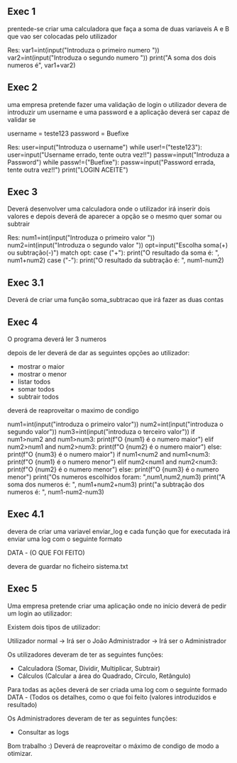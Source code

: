## Exec 1
prentede-se criar uma calculadora que faça
a soma de duas variaveis 
A e B que vao ser colocadas pelo utilizador

Res:
var1=int(input("Introduza o primeiro numero "))
var2=int(input("Introduza o segundo numero "))
print("A soma dos dois numeros é", var1+var2)

## Exec 2
uma empresa pretende fazer uma validação de login
o utilizador devera de introduzir um username e uma password
e a aplicação deverá ser capaz de validar se

username = teste123
password = Buefixe

Res:
user=input("Introduza o username")
while user!=("teste123"):
    user=input("Username errado, tente outra vez!!")
passw=input("Introduza a Password")
while passw!=("Buefixe"):
    passw=input("Password errada, tente outra vez!!")
print("LOGIN ACEITE")

## Exec 3
Deverá desenvolver uma calculadora onde
o utilizador irá inserir dois valores
e depois deverá de aparecer a opção se o mesmo quer 
somar ou subtrair 

Res:
num1=int(input("Introduza o primeiro valor "))
num2=int(input("Introduza o segundo valor "))
opt=input("Escolha soma(+) ou subtração(-)")
match opt:
    case ("+"):
        print("O resultado da soma é: ", num1+num2)
    case ("-"):
        print("O resultado da subtração é: ", num1-num2)

## Exec 3.1 
Deverá de criar uma função soma_subtracao
que irá fazer as duas contas



## Exec 4
O programa deverá ler 3 numeros

depois de ler deverá de dar as seguintes opções ao utilizador:

- mostrar o maior
- mostrar o menor
- listar todos
- somar todos
- subtrair todos

deverá de reaproveitar o maximo de condigo 

num1=int(input("introduza o primeiro valor"))
num2=int(input("introduza o segundo valor"))
num3=int(input("introduza o terceiro valor"))
if num1>num2 and num1>num3:
    print(f"O {num1} é o numero maior")
elif num2>num1 and num2>num3:
    print(f"O {num2} é o numero maior")
else:
    print(f"O {num3} é o numero maior")
if num1<num2 and num1<num3:
    print(f"O {num1} é o numero menor")
elif num2<num1 and num2<num3:
    print(f"O {num2} é o numero menor")
else:
    print(f"O {num3} é o numero menor")
print("Os numeros escolhidos foram: ",num1,num2,num3)
print("A soma dos numeros é: ", num1+num2+num3)
print("a subtração dos numeros é: ", num1-num2-num3)

## Exec 4.1

devera de criar uma variavel enviar_log
e cada função que for executada irá enviar uma log com o seguinte formato

DATA - (O QUE FOI FEITO)

devera de guardar no ficheiro sistema.txt

## Exec 5 


Uma empresa pretende criar uma aplicação onde no início
deverá de pedir um login ao utilizador:

Existem dois tipos de utilizador:

Utilizador normal -> Irá ser o João
Administrador -> Irá ser o Administrador

Os utilizadores deveram de ter as seguintes funções:

- Calculadora (Somar, Dividir, Multiplicar, Subtrair)
- Cálculos (Calcular a área do Quadrado, Círculo, Retângulo)

Para todas as ações deverá de ser criada uma log com o seguinte formado
DATA - (Todos os detalhes, como o que foi feito (valores introduzidos e resultado)

Os Administradores deveram de ter as seguintes funções:

- Consultar as logs

Bom trabalho :)
Deverá de reaproveitar o máximo de condigo de modo a otimizar.
